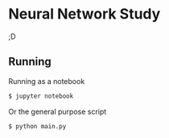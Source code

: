 # Neural Network Study
;D

## Running
Running as a notebook
```sh
$ jupyter notebook
```

Or the general purpose script
```sh
$ python main.py
```